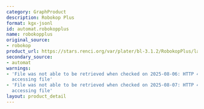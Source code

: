 ```yaml
---
category: GraphProduct
description: Robokop Plus
format: kgx-jsonl
id: automat.robokopplus
name: robokopplus
original_source:
- robokop
product_url: https://stars.renci.org/var/plater/bl-3.1.2/RobokopPlus/latest/kgx_files
secondary_source:
- automat
warnings:
- 'File was not able to be retrieved when checked on 2025-08-06: HTTP 404 error when
  accessing file'
- 'File was not able to be retrieved when checked on 2025-08-07: HTTP 404 error when
  accessing file'
layout: product_detail
---
```

